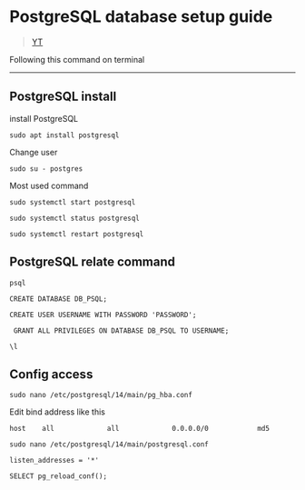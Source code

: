 # PostgreSQL database setup guide

>[YT](https://www.youtube.com/watch?v=tducLYZzElo)  

Following this command on terminal

***

## PostgreSQL install

install PostgreSQL

```
sudo apt install postgresql
```

Change user

```
sudo su - postgres
```

Most used command

```
sudo systemctl start postgresql
```

```
sudo systemctl status postgresql
```

```
sudo systemctl restart postgresql
```

## PostgreSQL relate command

```
psql
```

```
CREATE DATABASE DB_PSQL;
```

```
CREATE USER USERNAME WITH PASSWORD 'PASSWORD';
```

```
 GRANT ALL PRIVILEGES ON DATABASE DB_PSQL TO USERNAME;
```

```
\l
```

## Config access

```
sudo nano /etc/postgresql/14/main/pg_hba.conf
```

Edit bind address like this

```
host    all             all             0.0.0.0/0            md5
```

```
sudo nano /etc/postgresql/14/main/postgresql.conf
```

```
listen_addresses = '*'
```

```
SELECT pg_reload_conf();
```